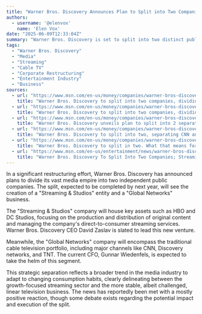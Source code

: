 ```yaml
---
title: "Warner Bros. Discovery Announces Plan to Split into Two Companies"
authors:
  - username: '@elenvox'
    name: 'Elen Vox'
date: "2025-06-09T12:33:04Z"
summary: "Warner Bros. Discovery is set to split into two distinct public companies by next year, separating its streaming and studio operations from its traditional cable networks. This move aims to streamline the media giant's focus in a rapidly evolving entertainment landscape."
tags:
  - "Warner Bros. Discovery"
  - "Media"
  - "Streaming"
  - "Cable TV"
  - "Corporate Restructuring"
  - "Entertainment Industry"
  - "Business"
sources:
  - url: "https://www.msn.com/en-us/money/companies/warner-bros-discovery-to-split-into-two-companies-dividing-cable-and-streaming-services/ar-AA1GmBac"
    title: "Warner Bros. Discovery to split into two companies, dividing cable and streaming services"
  - url: "https://www.msn.com/en-us/money/companies/warner-bros-discovery-to-split-into-two-companies-dividing-cable-and-streaming-services/ar-AA1GmAaP"
    title: "Warner Bros. Discovery to split into two companies, dividing cable and streaming services"
  - url: "https://www.msn.com/en-us/money/companies/warner-bros-discovery-unveils-plan-to-split-into-2-separate-companies/ar-AA1GmviD"
    title: "Warner Bros. Discovery unveils plan to split into 2 separate companies"
  - url: "https://www.msn.com/en-us/money/companies/warner-bros-discovery-splitting-into-two-media-companies/ar-AA1GmHOd"
    title: "Warner Bros. Discovery to split into two, separating CNN and cable networks from streaming"
  - url: "https://www.msn.com/en-us/money/companies/warner-bros-discovery-to-split-in-two-what-that-means-for-your-tv-channels/ar-AA1GmyDT"
    title: "Warner Bros. Discovery to split in two. What that means for your TV channels."
  - url: "https://www.msn.com/en-us/entertainment/news/warner-bros-discovery-to-split-into-two-companies-streaming-studios-will-separate-from-global-networks/ar-AA1GmoDN"
    title: "Warner Bros. Discovery To Split Into Two Companies; Streaming & Studios Will Separate From Global Networks"
---
```


In a significant restructuring effort, Warner Bros. Discovery has announced plans to divide its vast media empire into two independent public companies. The split, expected to be completed by next year, will see the creation of a "Streaming & Studios" entity and a "Global Networks" business.

The "Streaming & Studios" company will house key assets such as HBO and DC Studios, focusing on the production and distribution of original content and managing the company's direct-to-consumer streaming services. Warner Bros. Discovery CEO David Zaslav is slated to lead this new venture.

Meanwhile, the "Global Networks" company will encompass the traditional cable television portfolio, including major channels like CNN, Discovery networks, and TNT. The current CFO, Gunnar Wiedenfels, is expected to take the helm of this segment.

This strategic separation reflects a broader trend in the media industry to adapt to changing consumption habits, clearly delineating between the growth-focused streaming sector and the more stable, albeit challenged, linear television business. The news has reportedly been met with a mostly positive reaction, though some debate exists regarding the potential impact and execution of the split.
